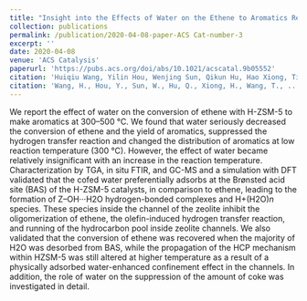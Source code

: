 ```yaml
---
title: "Insight into the Effects of Water on the Ethene to Aromatics Reaction with HZSM-5"
collection: publications
permalink: /publication/2020-04-08-paper-ACS Cat-number-3
excerpt: ''
date: 2020-04-08
venue: 'ACS Catalysis'
paperurl: 'https://pubs.acs.org/doi/abs/10.1021/acscatal.9b05552'
citation: 'Huiqiu Wang, Yilin Hou, Wenjing Sun, Qikun Hu, Hao Xiong, Tiefeng Wang, Binhang Yan, and Weizhong Qian. 2020. Insight into the Effects of Water on the Ethene to Aromatics Reaction with HZSM-5, ACS Catalysis, 10: 5288-98.'
citation: 'Wang, H., Hou, Y., Sun, W., Hu, Q., Xiong, H., Wang, T., ... & Qian, W. , ACS Catalysis, 2020,10(9), 5288-5298.'
---
```

We report the effect of water on the conversion of ethene with H-ZSM-5 to make aromatics at 300–500 °C. We found that water seriously decreased the conversion of ethene and the yield of aromatics, suppressed the hydrogen transfer reaction and changed the distribution of aromatics at low reaction temperature (300 °C). However, the effect of water became relatively insignificant with an increase in the reaction temperature. Characterization by TGA, in situ FTIR, and GC-MS and a simulation with DFT validated that the cofed water preferentially adsorbs at the Brønsted acid site (BAS) of the H-ZSM-5 catalysts, in comparison to ethene, leading to the formation of Z–OH···H2O hydrogen-bonded complexes and H+(H2O)*n* species. These species inside the channel of the zeolite inhibit the oligomerization of ethene, the olefin-induced hydrogen transfer reaction, and running of the hydrocarbon pool inside zeolite channels. We also validated that the conversion of ethene was recovered when the majority of H2O was desorbed from BAS, while the propagation of the HCP mechanism within HZSM-5 was still altered at higher temperature as a result of a physically adsorbed water-enhanced confinement effect in the channels. In addition, the role of water on the suppression of the amount of coke was investigated in detail.

